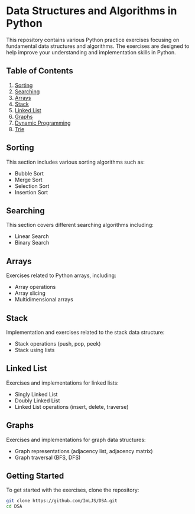 # Data Structures and Algorithms in Python

This repository contains various Python practice exercises focusing on fundamental data structures and algorithms. The exercises are designed to help improve your understanding and implementation skills in Python.

## Table of Contents

1. [Sorting](#sorting)
2. [Searching](#searching)
3. [Arrays](#arrays)
4. [Stack](#stack)
5. [Linked List](#linked-list)
6. [Graphs](#graphs)
7. [Dynamic Programming](#dynamic)
8. [Trie](#trie)

## Sorting

This section includes various sorting algorithms such as:
- Bubble Sort
- Merge Sort
- Selection Sort
- Insertion Sort

## Searching

This section covers different searching algorithms including:
- Linear Search
- Binary Search

## Arrays

Exercises related to Python arrays, including:
- Array operations
- Array slicing
- Multidimensional arrays

## Stack

Implementation and exercises related to the stack data structure:
- Stack operations (push, pop, peek)
- Stack using lists

## Linked List

Exercises and implementations for linked lists:
- Singly Linked List
- Doubly Linked List
- Linked List operations (insert, delete, traverse)

## Graphs

Exercises and implementations for graph data structures:
- Graph representations (adjacency list, adjacency matrix)
- Graph traversal (BFS, DFS)

## Getting Started

To get started with the exercises, clone the repository:

```sh
git clone https://github.com/ImLJS/DSA.git
cd DSA
